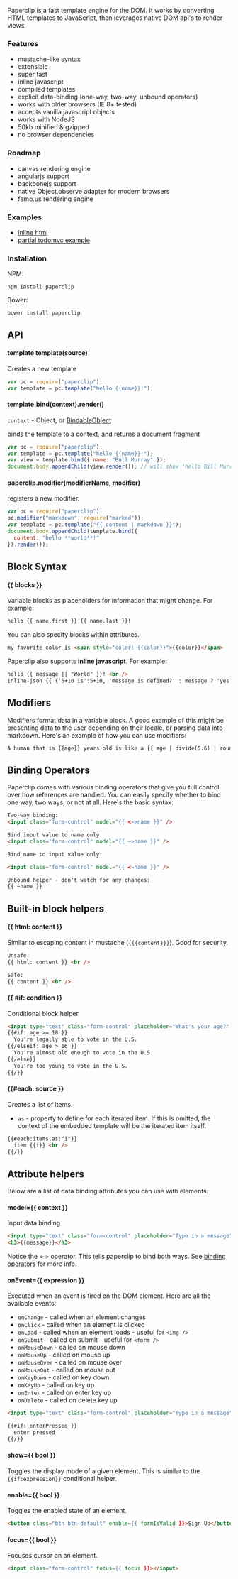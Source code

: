 Paperclip is a fast template engine for the DOM. It works by converting HTML templates to JavaScript, then leverages native DOM api's to render views.

### Features

- mustache-like syntax
- extensible
- super fast
- inline javascript
- compiled templates
- explicit data-binding (one-way, two-way, unbound operators)
- works with older browsers (IE 8+ tested)
- accepts vanilla javascript objects
- works with NodeJS
- 50kb minified & gzipped
- no browser dependencies

### Roadmap

- canvas rendering engine
- angularjs support
- backbonejs support
- native Object.observe adapter for modern browsers
- famo.us rendering engine

### Examples

- [inline html](http://requirebin.com/?gist=bbb9b0eaccd3d7e41df1)
- [partial todomvc example](http://paperclip-todomvc-example.herokuapp.com/)


### Installation

NPM: 

```
npm install paperclip
```

Bower: 

```
bower install paperclip
```


## API

#### template template(source)

Creates a new template


```javascript
var pc = require("paperclip");
var template = pc.template("hello {{name}}!");
```

#### template.bind(context).render()

`context` - Object, or [BindableObject](https://github.com/mojo-js/bindable-object.js)

binds the template to a context, and returns a document fragment

```javascript
var pc = require("paperclip");
var template = pc.template("hello {{name}}!");
var view = template.bind({ name: "Bull Murray" });
document.body.appendChild(view.render()); // will show "hello Bill Murray"
```

#### paperclip.modifier(modifierName, modifier)

registers a new modifier.

```javascript
var pc = require("paperclip");
pc.modifier("markdown", require("marked"));
var template = pc.template("{{ content | markdown }}");
document.body.appendChild(template.bind({
  content: "hello **world**!"
}).render());
```

## Block Syntax

#### {{ blocks }}

Variable blocks as placeholders for information that might change. For example:

<!--
{
  name: {
    first: "Tom",
    last: "Hanks"
  }
}
-->

```html
hello {{ name.first }} {{ name.last }}!
```

You can also specify blocks within attributes.

<!--
{
  color: "blue"
}
-->

```html
my favorite color is <span style="color: {{color}}">{{color}}</span>
```

Paperclip also supports **inline javascript**. For example:

<!--
{
  message: undefined
}
-->

```html
hello {{ message || "World" }}! <br />
inline-json {{ {'5+10 is':5+10, 'message is defined?' : message ? 'yes' : 'no' } | json }}
```

## Modifiers

Modifiers format data in a variable block. A good example of this might be presenting data to the user depending on their locale, or parsing data into markdown. Here's an example of how you can use modifiers:

<!--
function () {

  paperclip.modifier("divide", function (age, number) {
    return age/number;
  });

  paperclip.modifier("round", function (number) {
    return Math.round(number);
  });

  return {
    age: 30
  };
}
-->

```html
A human that is {{age}} years old is like a {{ age | divide(5.6) | round }} year old dog!
```

## Binding Operators

Paperclip comes with various binding operators that give you full control over how references are handled. You can easily
specify whether to bind one way, two ways, or not at all. Here's the basic syntax:

<!--
{
  name: "Emma Stone"
}
-->

```html
Two-way binding:
<input class="form-control" model="{{ <~>name }}" />

Bind input value to name only:
<input class="form-control" model="{{ ~>name }}" />

Bind name to input value only:

<input class="form-control" model="{{ <~name }}" />

Unbound helper - don't watch for any changes:
{{ ~name }}
```

## Built-in block helpers

#### {{ html: content }}

Similar to escaping content in mustache (`{{{content}}}`). Good for security.

<!--
{
  content: "hello <strong>world</strong>!"
}
-->

```html
Unsafe:
{{ html: content }} <br />

Safe:
{{ content }} <br />
```

#### {{ #if: condition }}

Conditional block helper

<!--
{
  age: 24
}
-->

```html
<input type="text" class="form-control" placeholder="What's your age?" model="{{ <~>age }}"></input>
{{#if: age >= 18 }}
  You're legally able to vote in the U.S.
{{/elseif: age > 16 }}
  You're almost old enough to vote in the U.S.
{{/else}}
  You're too young to vote in the U.S.
{{/}}
```

#### {{#each: source }}

Creates a list of items. 

- `as` - property to define for each iterated item. If this is omitted, the context of the embedded
template will be the iterated item itself.

<!--
{
  items: _.shuffle(_.range(4))
}
-->

```html
{{#each:items,as:"i"}}
  item {{i}} <br />
{{/}}
```

## Attribute helpers

Below are a list of data binding attributes you can use with elements.

#### model={{ context }}

Input data binding

<!--
{
  message: "What's up?"
}
-->

```html
<input type="text" class="form-control" placeholder="Type in a message" model="{{ <~>message }}"></input>
<h3>{{message}}</h3>
```

Notice the `<~>` operator. This tells paperclip to bind both ways. See [binding operators](#binding-operators) for more info.

#### onEvent={{ expression }}

Executed when an event is fired on the DOM element. Here are all the available events:

- `onChange` - called when an element changes
- `onClick` - called when an element is clicked
- `onLoad` - called when an element loads - useful for `<img />`
- `onSubmit` - called on submit - useful for `<form />`
- `onMouseDown` - called on mouse down
- `onMouseUp` - called on mouse up
- `onMouseOver` - called on mouse over
- `onMouseOut` - called on mouse out
- `onKeyDown` - called on key down
- `onKeyUp` - called on key up
- `onEnter` - called on enter key up
- `onDelete` - called on delete key up

<!--
{
  
}
-->

```html
<input type="text" class="form-control" placeholder="Type in a message" onEnter="{{ enterPressed = true }}"></input>

{{#if: enterPressed }}
  enter pressed
{{/}}
```

#### show={{ bool }}

Toggles the display mode of a given element. This is similar to the `{{if:expression}}` conditional helper.


#### enable={{ bool }}

Toggles the enabled state of an element.

<!--
{
  formIsValid: false
}
-->

```html
<button class="btn btn-default" enable={{ formIsValid }}>Sign Up</button>
```

#### focus={{ bool }}

Focuses cursor on an element.

<!--
{
  focus: false
}
-->

```html
<input class="form-control" focus={{ focus }}></input>
```



